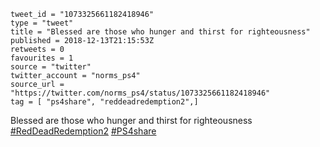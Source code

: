 ```
tweet_id = "1073325661182418946"
type = "tweet"
title = "Blessed are those who hunger and thirst for righteousness"
published = 2018-12-13T21:15:53Z
retweets = 0
favourites = 1
source = "twitter"
twitter_account = "norms_ps4"
source_url = "https://twitter.com/norms_ps4/status/1073325661182418946"
tag = [ "ps4share", "reddeadredemption2",]
```

Blessed are those who hunger and thirst for righteousness [#RedDeadRedemption2](/tags/reddeadredemption2/) [#PS4share](/tags/ps4share/)

<p class='image'><img src='http://mnf.m17s.net/2018/12/13/DuU3_6gWsAADnVO.jpg' alt=''></p>

